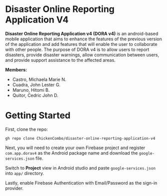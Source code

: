 # Disaster Online Reporting Application V4

**Disaster Online Reporting Application v4 (DORA v4)** is an android-based mobile application that aims to enhance the features of the previous version of the application and add features that will enable the user to collaborate with other people. The purpose of DORA v4 is to allow users to report disasters, provide disaster warnings, allow communication between users, and provide support assistance to the affected areas.

**Members:**
* Castro, Michaela Marie N.
* Cuadra, John Lester G.
* Maruno, Hitomi B.
* Quitor, Cedric John D.

# Getting Started
First, clone the repo:

    gh repo clone ChickenCombo/disaster-online-reporting-application-v4

Next, you will need to create your own Firebase project and register `com.app.dorav4` as the Android package name and download the `google-services.json` file.

Switch to **Project** view in Android studio and paste `google-services.json` into `app/` directory.

Lastly, enable Firebase Authentication with Email/Password as the sign-in provider.
